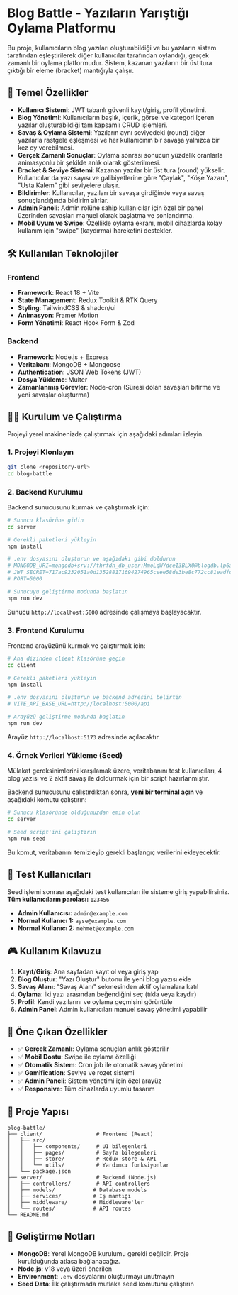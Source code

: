 # Blog Battle - Yazıların Yarıştığı Oylama Platformu

Bu proje, kullanıcıların blog yazıları oluşturabildiği ve bu yazıların sistem tarafından eşleştirilerek diğer kullanıcılar tarafından oylandığı, gerçek zamanlı bir oylama platformudur. Sistem, kazanan yazıların bir üst tura çıktığı bir eleme (bracket) mantığıyla çalışır.

## 🚀 Temel Özellikler

- **Kullanıcı Sistemi**: JWT tabanlı güvenli kayıt/giriş, profil yönetimi.
- **Blog Yönetimi**: Kullanıcıların başlık, içerik, görsel ve kategori içeren yazılar oluşturabildiği tam kapsamlı CRUD işlemleri.
- **Savaş & Oylama Sistemi**: Yazıların aynı seviyedeki (round) diğer yazılarla rastgele eşleşmesi ve her kullanıcının bir savaşa yalnızca bir kez oy verebilmesi.
- **Gerçek Zamanlı Sonuçlar**: Oylama sonrası sonucun yüzdelik oranlarla animasyonlu bir şekilde anlık olarak gösterilmesi.
- **Bracket & Seviye Sistemi**: Kazanan yazılar bir üst tura (round) yükselir. Kullanıcılar da yazı sayısı ve galibiyetlerine göre "Çaylak", "Köşe Yazarı", "Usta Kalem" gibi seviyelere ulaşır.
- **Bildirimler**: Kullanıcılar, yazıları bir savaşa girdiğinde veya savaş sonuçlandığında bildirim alırlar.
- **Admin Paneli**: Admin rolüne sahip kullanıcılar için özel bir panel üzerinden savaşları manuel olarak başlatma ve sonlandırma.
- **Mobil Uyum ve Swipe**: Özellikle oylama ekranı, mobil cihazlarda kolay kullanım için "swipe" (kaydırma) hareketini destekler.

## 🛠️ Kullanılan Teknolojiler

### Frontend

- **Framework**: React 18 + Vite
- **State Management**: Redux Toolkit & RTK Query
- **Styling**: TailwindCSS & shadcn/ui
- **Animasyon**: Framer Motion
- **Form Yönetimi**: React Hook Form & Zod

### Backend

- **Framework**: Node.js + Express
- **Veritabanı**: MongoDB + Mongoose
- **Authentication**: JSON Web Tokens (JWT)
- **Dosya Yükleme**: Multer
- **Zamanlanmış Görevler**: Node-cron (Süresi dolan savaşları bitirme ve yeni savaşlar oluşturma)

## 🏃‍♂️ Kurulum ve Çalıştırma

Projeyi yerel makinenizde çalıştırmak için aşağıdaki adımları izleyin.

### 1. Projeyi Klonlayın

```bash
git clone <repository-url>
cd blog-battle
```

### 2. Backend Kurulumu

Backend sunucusunu kurmak ve çalıştırmak için:

```bash
# Sunucu klasörüne gidin
cd server

# Gerekli paketleri yükleyin
npm install

# .env dosyasını oluşturun ve aşağıdaki gibi doldurun
# MONGODB_URI=mongodb+srv://thrfdn_db_user:MmoLqWYdceI3BLX0@blogdb.lp6a4l5.mongodb.net/?retryWrites=true&w=majority&appName=blogDB
# JWT_SECRET=717ac9232051a0d135288171694274965ceee58de3be8c772cc81eadfd053ff8
# PORT=5000

# Sunucuyu geliştirme modunda başlatın
npm run dev
```

Sunucu `http://localhost:5000` adresinde çalışmaya başlayacaktır.

### 3. Frontend Kurulumu

Frontend arayüzünü kurmak ve çalıştırmak için:

```bash
# Ana dizinden client klasörüne geçin
cd client

# Gerekli paketleri yükleyin
npm install

# .env dosyasını oluşturun ve backend adresini belirtin
# VITE_API_BASE_URL=http://localhost:5000/api

# Arayüzü geliştirme modunda başlatın
npm run dev
```

Arayüz `http://localhost:5173` adresinde açılacaktır.

### 4. Örnek Verileri Yükleme (Seed)

Mülakat gereksinimlerini karşılamak üzere, veritabanını test kullanıcıları, 4 blog yazısı ve 2 aktif savaş ile doldurmak için bir script hazırlanmıştır.

Backend sunucusunu çalıştırdıktan sonra, **yeni bir terminal açın** ve aşağıdaki komutu çalıştırın:

```bash
# Sunucu klasöründe olduğunuzdan emin olun
cd server

# Seed script'ini çalıştırın
npm run seed
```

Bu komut, veritabanını temizleyip gerekli başlangıç verilerini ekleyecektir.

## 👤 Test Kullanıcıları

Seed işlemi sonrası aşağıdaki test kullanıcıları ile sisteme giriş yapabilirsiniz. **Tüm kullanıcıların parolası:** `123456`

- **Admin Kullanıcısı:** `admin@example.com`
- **Normal Kullanıcı 1:** `ayse@example.com`
- **Normal Kullanıcı 2:** `mehmet@example.com`

## 🎮 Kullanım Kılavuzu

1. **Kayıt/Giriş**: Ana sayfadan kayıt ol veya giriş yap
2. **Blog Oluştur**: "Yazı Oluştur" butonu ile yeni blog yazısı ekle
3. **Savaş Alanı**: "Savaş Alanı" sekmesinden aktif oylamalara katıl
4. **Oylama**: İki yazı arasından beğendiğini seç (tıkla veya kaydır)
5. **Profil**: Kendi yazılarını ve oylama geçmişini görüntüle
6. **Admin Panel**: Admin kullanıcıları manuel savaş yönetimi yapabilir

## 🎯 Öne Çıkan Özellikler

- ✅ **Gerçek Zamanlı**: Oylama sonuçları anlık gösterilir
- ✅ **Mobil Dostu**: Swipe ile oylama özelliği
- ✅ **Otomatik Sistem**: Cron job ile otomatik savaş yönetimi
- ✅ **Gamification**: Seviye ve rozet sistemi
- ✅ **Admin Paneli**: Sistem yönetimi için özel arayüz
- ✅ **Responsive**: Tüm cihazlarda uyumlu tasarım

## 📁 Proje Yapısı

```
blog-battle/
├── client/                 # Frontend (React)
│   ├── src/
│   │   ├── components/     # UI bileşenleri
│   │   ├── pages/          # Sayfa bileşenleri
│   │   ├── store/          # Redux store & API
│   │   └── utils/          # Yardımcı fonksiyonlar
│   └── package.json
├── server/                 # Backend (Node.js)
│   ├── controllers/        # API controllers
│   ├── models/            # Database models
│   ├── services/          # İş mantığı
│   ├── middleware/        # Middleware'ler
│   └── routes/            # API routes
└── README.md
```

## 🔧 Geliştirme Notları

- **MongoDB**: Yerel MongoDB kurulumu gerekli değildir. Proje kurulduğunda atlasa bağlanacağız.
- **Node.js**: v18 veya üzeri önerilen
- **Environment**: `.env` dosyalarını oluşturmayı unutmayın
- **Seed Data**: İlk çalıştırmada mutlaka seed komutunu çalıştırın

